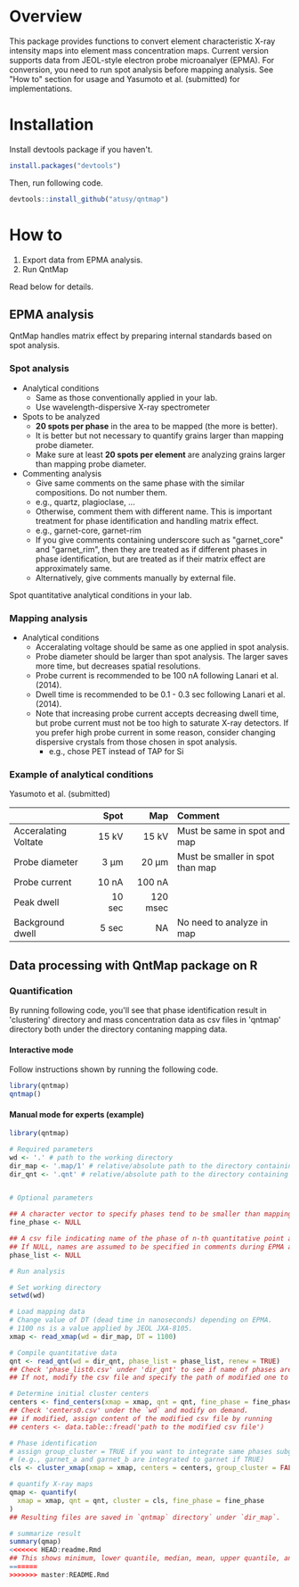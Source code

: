 Overview
========

This package provides functions to convert element characteristic X-ray intensity maps into element mass concentration maps.
Current version supports data from JEOL-style electron probe microanalyer (EPMA).
For conversion, you need to run spot analysis before mapping analysis.
See "How to" section for usage and Yasumoto et al. (submitted) for implementations.

Installation
============

Install devtools package if you haven't.

``` r
install.packages("devtools")
```

Then, run following code.

``` r
devtools::install_github("atusy/qntmap")
```

How to
======

1.  Export data from EPMA analysis.
2.  Run QntMap

Read below for details.

EPMA analysis
-------------

QntMap handles matrix effect by preparing internal standards based on spot analysis.

### Spot analysis

-   Analytical conditions
    -   Same as those conventionally applied in your lab.
    -   Use wavelength-dispersive X-ray spectrometer
-   Spots to be analyzed
    -   **20 spots per phase** in the area to be mapped (the more is better).
    -   It is better but not necessary to quantify grains larger than mapping probe diameter.
    -   Make sure at least **20 spots per element** are analyzing grains larger than mapping probe diameter.
-   Commenting analysis
    -   Give same comments on the same phase with the similar compositions. Do not number them.
    -   e.g., quartz, plagioclase, ...
    -   Otherwise, comment them with different name. This is important treatment for phase identification and handling matrix effect.
    -   e.g., garnet-core, garnet-rim
    -   If you give comments containing underscore such as "garnet\_core" and "garnet\_rim", then they are treated as if different phases in phase identification, but are treated as if their matrix effect are approximately same.
    -   Alternatively, give comments manually by external file.

Spot quantitative analytical conditions in your lab.

### Mapping analysis

-   Analytical conditions
    -   Acceralating voltage should be same as one applied in spot analysis.
    -   Probe diameter should be larger than spot analysis. The larger saves more time, but decreases spatial resolutions.
    -   Probe current is recommended to be 100 nA following Lanari et al. (2014).
    -   Dwell time is recommended to be 0.1 - 0.3 sec following Lanari et al. (2014).
    -   Note that increasing probe current accepts decreasing dwell time, but probe current must not be too high to saturate X-ray detectors. If you prefer high probe current in some reason, consider changing dispersive crystals from those chosen in spot analysis.
        -   e.g., chose PET instead of TAP for Si

### Example of analytical conditions

Yasumoto et al. (submitted)

|                      |    Spot|       Map| Comment                          |
|:---------------------|-------:|---------:|:---------------------------------|
| Acceralating Voltate |   15 kV|     15 kV| Must be same in spot and map     |
| Probe diameter       |    3 μm|     20 μm| Must be smaller in spot than map |
| Probe current        |   10 nA|    100 nA|                                  |
| Peak dwell           |  10 sec|  120 msec|                                  |
| Background dwell     |   5 sec|        NA| No need to analyze in map        |

Data processing with QntMap package on R
----------------------------------------

### Quantification

By running following code, you'll see that phase identification result in 'clustering' directory and mass concentration data as csv files in 'qntmap' directory both under the directory contaning mapping data.

#### Interactive mode

Follow instructions shown by running the following code.

``` r
library(qntmap)
qntmap()
```

#### Manual mode for experts (example)

``` r
library(qntmap)

# Required parameters
wd <- '.' # path to the working directory
dir_map <- '.map/1' # relative/absolute path to the directory containing ascii converted X-ray map files (1_map.txt, 2_map.txt, and so on)"
dir_qnt <- '.qnt' # relative/absolute path to the directory containing .qnt files (pkint.qnt, net.qnt, and so on)"


# Optional parameters

## A character vector to specify phases tend to be smaller than mapping probe diameter
fine_phase <- NULL 

## A csv file indicating name of the phase of n-th quantitative point analysis.
## If NULL, names are assumed to be specified in comments during EPMA analysis.
phase_list <- NULL 

# Run analysis

# Set working directory
setwd(wd)

# Load mapping data
# Change value of DT (dead time in nanoseconds) depending on EPMA.
# 1100 ns is a value applied by JEOL JXA-8105.
xmap <- read_xmap(wd = dir_map, DT = 1100)

# Compile quantitative data
qnt <- read_qnt(wd = dir_qnt, phase_list = phase_list, renew = TRUE)
## Check 'phase_list0.csv' under 'dir_qnt' to see if name of phases are provided properly.
## If not, modify the csv file and specify the path of modified one to `phase_list` in "Optional parameters" section and rerun the above code.

# Determine initial cluster centers
centers <- find_centers(xmap = xmap, qnt = qnt, fine_phase = fine_phase)
## Check 'centers0.csv' under the `wd` and modify on demand.
## if modified, assign content of the modified csv file by running
## centers <- data.table::fread('path to the modified csv file')

# Phase identification
# assign group_cluster = TRUE if you want to integrate same phases subgrouped by suffix after '_' 
# (e.g., garnet_a and garnet_b are integrated to garnet if TRUE)
cls <- cluster_xmap(xmap = xmap, centers = centers, group_cluster = FALSE)

# quantify X-ray maps
qmap <- quantify(
  xmap = xmap, qnt = qnt, cluster = cls, fine_phase = fine_phase
)
## Resulting files are saved in `qntmap` directory` under `dir_map`.

# summarize result
summary(qmap)
<<<<<<< HEAD:readme.Rmd
## This shows minimum, lower quantile, median, mean, upper quantile, and maximum values of variables.
=======
>>>>>>> master:README.Rmd
```
